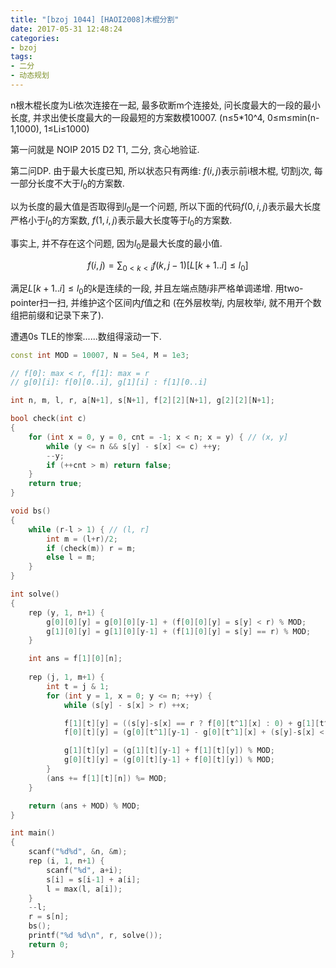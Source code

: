 ```yaml
---
title: "[bzoj 1044] [HAOI2008]木棍分割"
date: 2017-05-31 12:48:24
categories:
- bzoj
tags:
- 二分
- 动态规划
---
```

n根木棍长度为Li依次连接在一起, 最多砍断m个连接处, 问长度最大的一段的最小长度, 并求出使长度最大的一段最短的方案数模10007. (n&le;5\*10^4, 0&le;m&le;min(n-1,1000), 1&le;Li&le;1000)
<!--more-->
第一问就是 NOIP 2015 D2 T1, 二分, 贪心地验证.

第二问DP. 由于最大长度已知, 所以状态只有两维: $f(i,j)$表示前i根木棍, 切割j次, 每一部分长度不大于$l_0$的方案数.

以为长度的最大值是否取得到$l_0$是一个问题, 所以下面的代码$f(0,i,j)$表示最大长度严格小于$l_0$的方案数, $f(1,i,j)$表示最大长度等于$l_0$的方案数.

事实上, 并不存在这个问题, 因为$l_0$是最大长度的最小值.

$$
f(i,j) = \sum_{0<k<i} f(k,j-1) [L[k+1..i]\le l_0]
$$

满足$L[k+1..i]\le l_0$的$k$是连续的一段, 并且左端点随$i$非严格单调递增. 用two-pointer扫一扫, 并维护这个区间内$f$值之和 (在外层枚举$j$, 内层枚举$i$, 就不用开个数组把前缀和记录下来了).

遭遇0s TLE的惨案......数组得滚动一下.

```cpp
const int MOD = 10007, N = 5e4, M = 1e3;

// f[0]: max < r, f[1]: max = r
// g[0][i]: f[0][0..i], g[1][i] : f[1][0..i]

int n, m, l, r, a[N+1], s[N+1], f[2][2][N+1], g[2][2][N+1];

bool check(int c)
{
	for (int x = 0, y = 0, cnt = -1; x < n; x = y) { // (x, y]
		while (y <= n && s[y] - s[x] <= c) ++y;
		--y;
		if (++cnt > m) return false;
	}
	return true;
}

void bs()
{
	while (r-l > 1) { // (l, r]
		int m = (l+r)/2;
		if (check(m)) r = m;
		else l = m;
	}
}

int solve()
{
	rep (y, 1, n+1) {
		g[0][0][y] = g[0][0][y-1] + (f[0][0][y] = s[y] < r) % MOD;
		g[1][0][y] = g[1][0][y-1] + (f[1][0][y] = s[y] == r) % MOD;
	}

	int ans = f[1][0][n];
	
	rep (j, 1, m+1) {
		int t = j & 1;
		for (int y = 1, x = 0; y <= n; ++y) {
			while (s[y] - s[x] > r) ++x;

			f[1][t][y] = ((s[y]-s[x] == r ? f[0][t^1][x] : 0) + g[1][t^1][y-1] - (x ? g[1][t^1][x-1] : 0)) % MOD;
			f[0][t][y] = (g[0][t^1][y-1] - g[0][t^1][x] + (s[y]-s[x] < r ? f[0][t^1][x] : 0)) % MOD;

			g[1][t][y] = (g[1][t][y-1] + f[1][t][y]) % MOD;
			g[0][t][y] = (g[0][t][y-1] + f[0][t][y]) % MOD;
		}
		(ans += f[1][t][n]) %= MOD;
	}

	return (ans + MOD) % MOD;
}

int main()
{
	scanf("%d%d", &n, &m);
	rep (i, 1, n+1) {
		scanf("%d", a+i);
		s[i] = s[i-1] + a[i];
		l = max(l, a[i]);
	}
	--l;
	r = s[n];
	bs();
	printf("%d %d\n", r, solve());
	return 0;
}
```